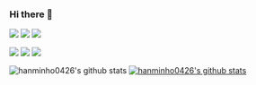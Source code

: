 ### Hi there 👋

<img src="https://img.shields.io/badge/JavaScript-F7DF1E?style=flat-square&logo=JavaScript&logoColor=white"/></a>
<img src="https://img.shields.io/badge/React-61DAFB?style=flat-square&logo=React&logoColor=white"/></a> 
<img src="https://img.shields.io/badge/Node.js-339933?style=flat-square&logo=Node.js&logoColor=white"/></a>

<img src="https://img.shields.io/badge/HTML5-E34F26?style=flat-square&logo=HTML5&logoColor=white"/></a>
<img src="https://img.shields.io/badge/CSS5-1572B6?style=flat-square&logo=CSS3&logoColor=white"/></a> 
<img src="https://img.shields.io/badge/Visual Studio Code-007ACC?style=flat-square&logo=Visual Studio Code&logoColor=white"/></a>


![hanminho0426's github stats](https://github-readme-stats.vercel.app/api?username=hanminho0426&show_icons=true)
[![hanminho0426's github stats](https://github-readme-stats.vercel.app/api/top-langs/?username=hanminho0426&show_icons=true&hide_border=true&title_color=004386&icon_color=004386&layout=compact)](https://github.com/hanminho0426)

